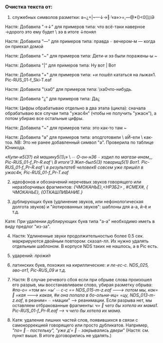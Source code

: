 ### Очистка текста от:

1.	cлужебных символов разметки: ǝ~¿+|~—↓→‖∙’«ə»>=,—@*()<0[]¡\\Ə

Настя: Добавила "→↓" для примеров типа: что всё-таки наверное →дорого это ему будет \ ээ в итоге ↓понял

Настя: Добавила "—" для примеров типа: правда ∙∙ вечером-м — когда он приехал домой

Настя: Добавила "~" для примеров типа: Дети-и ээ были поражены-ы ~

Настя: Добавила "|" для примеров типа: Ну вот | Вот

Настя: Добавила "+" для примеров типа: +и пошёл кататься на лыжах1. Pic-RUS_01-f_Ski-T.eaf

Настя: Добавила "\xa0" для примеров типа: \xa0что-нибудь.

Настя: Добавила "¿" для примеров типа: Да¿

Настя: Цифры обрабатываю отдельно в два этапа (цикла): сначала обрабатываю все случаи типа "ужас4н" (чтобы не получить "ужасн"), а потом убираю все остальные цифры. 

Настя: Добавила "~" для примеров типа:  это как-то там ~

Настя: Добавила "ǝ" для примеров типа: ǝподготовили \ ǝЙ-ели \  как-тоǝ. NB: Это не ранее добавленный символ "ə". Проверила по таблице Юникода.  

*«Купи-и5(3?) ей машину5(1)¡»* \ *∙∙∙ О-он-н36 ∙∙ ходил по магази-инам,,,	Pic-RUS_01-f_Pr-R.eaf* \ *В итоге’3*  *Жил-был5(3) товарищ5(1)*
*Вот1.	Pic-RUS_01-f_Pr-R.eaf* \ *в* *результате6 человек6 совсем уже пришёл в ужас4н,	Pic-RUS_01-f_Pr-T.eaf*

2.	идеофонов и обозначений неречевых звуков говорящего или неразборчивых фрагментов: *{ЧМОКАНЬЕ},<НРЗБ2> , #СМЕХ#, { ЧМОКАНЬЕ}, {ОТКАШЛИВАНИЕ.}*

3.	дублирующих букв (удлинение звуков, или нефонологическая долгота звуков) и "йотированных звуков": шаблоны для а-а, й-ё и т.д.

Катя: При удалении дублирующих букв типа "а-а" необходимо иметь в виду предлог "из-за".

4. Настя: Удлиненные звуки продолжительностью более 0.5 сек. маркрируются двойным повтором: сказал-лл. Их нужно удалять отдельным шаблоном. В корпусе NDS таких не нашлось, а в Pic есть. 

5.	ударений: *прожи́л*

6.  латинских букв, похожих на кириллические: *и ле-ес-c. NDS_025, əво-oт1,	Pic-RUS_09 и т.д.*

7. Настя:  В случае речевого сбоя если при обрыве слова произошел его разрыв, мы восстанавливаем слово, убирая разметку обрыва: *#по-о= =том м= =ы’ ∙∙∙ с-с ==	NDS_015-m-z.eaf ---> потом мы, как= ‖ =кая ---> какая, #и она попала в бо-ольни-иц= =цу,	NDS_013-m-z.eaf*, в реаним= ∙∙ =мации" --> реанимации. Если разрыва нет, мы оставляем отбракованные фрагменты: *ч= ‖ чего бы хотела их мама1.	Pic-RUS_01-f_Pr-R.eaf --> ч чего бы хотела их мама*.

8. Катя: удаление лишних частей слов, появившихся в связи с самокоррекцией говорящего или просто дубликатов. Например, *"по= ‖ ∙∙ постельку", "уже д’= ‖ ∙∙ закрывались двери"* (Настя: см. пункт выше. В итоге договорились не удалять.)
